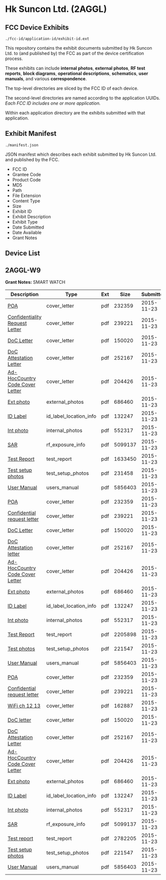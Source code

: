 # Hk Suncon Ltd. (2AGGL)
## FCC Device Exhibits

```
./fcc-id/application-id/exhibit-id.ext
```

This repository contains the exhibit documents submitted by Hk Suncon Ltd. to (and published by) the FCC as part of the device certification process.

These exhibits can include **internal photos**, **external photos**, **RF test reports**, **block diagrams**, **operational descriptions**, **schematics**, **user manuals**, and various **correspondence**.

The top-level directories are sliced by the FCC ID of each device.

The second-level directories are named according to the application UUIDs. *Each FCC ID includes one or more application.*

Within each application directory are the exhibits submitted with that application. 

## Exhibit Manifest

```
./manifest.json
```

JSON manifest which describes each exhibit submitted by Hk Suncon Ltd. and published by the FCC.

- FCC ID
- Grantee Code
- Product Code
- MD5
- Path
- File Extension
- Content Type
- Size
- Exhibit ID
- Exhibit Description
- Exhibit Type
- Date Submitted
- Date Available
- Grant Notes

## Device List
## 2AGGL-W9
**Grant Notes:** SMART WATCH

| Description | Type | Ext | Size | Submitted | Available |
| ----------- | ---- | --- | ---- | --------- | --------- |
| [POA](2AGGL-W9/e337d6780021264cdf4f80e153daaa79/2819704.pdf) | cover_letter | pdf | 232359 | 2015-11-23 | 2015-11-24 |
| [Confidentiality Request Letter](2AGGL-W9/e337d6780021264cdf4f80e153daaa79/2819705.pdf) | cover_letter | pdf | 239221 | 2015-11-23 | 2015-11-24 |
| [DoC Letter](2AGGL-W9/e337d6780021264cdf4f80e153daaa79/2819706.pdf) | cover_letter | pdf | 150020 | 2015-11-23 | 2015-11-24 |
| [DoC Attestation Letter](2AGGL-W9/e337d6780021264cdf4f80e153daaa79/2819707.pdf) | cover_letter | pdf | 252167 | 2015-11-23 | 2015-11-24 |
| [Ad-HocCountry Code Cover Letter](2AGGL-W9/e337d6780021264cdf4f80e153daaa79/2819708.pdf) | cover_letter | pdf | 204426 | 2015-11-23 | 2015-11-24 |
| [Ext photo](2AGGL-W9/e337d6780021264cdf4f80e153daaa79/2819712.pdf) | external_photos | pdf | 686460 | 2015-11-23 | 2015-11-24 |
| [ID Label](2AGGL-W9/e337d6780021264cdf4f80e153daaa79/2819714.pdf) | id_label_location_info | pdf | 132247 | 2015-11-23 | 2015-11-24 |
| [Int photo](2AGGL-W9/e337d6780021264cdf4f80e153daaa79/2819713.pdf) | internal_photos | pdf | 552317 | 2015-11-23 | 2015-11-24 |
| [SAR](2AGGL-W9/e337d6780021264cdf4f80e153daaa79/2819725.pdf) | rf_exposure_info | pdf | 5099137 | 2015-11-23 | 2015-11-24 |
| [Test Report](2AGGL-W9/e337d6780021264cdf4f80e153daaa79/2819710.pdf) | test_report | pdf | 1633450 | 2015-11-23 | 2015-11-24 |
| [Test setup photos](2AGGL-W9/e337d6780021264cdf4f80e153daaa79/2819711.pdf) | test_setup_photos | pdf | 231458 | 2015-11-23 | 2015-11-24 |
| [User Manual](2AGGL-W9/e337d6780021264cdf4f80e153daaa79/2819715.pdf) | users_manual | pdf | 5856403 | 2015-11-23 | 2015-11-24 |
| [POA](2AGGL-W9/74925538998986f455c736e232f2a9ef/2819704.pdf) | cover_letter | pdf | 232359 | 2015-11-23 | 2015-11-24 |
| [Confidential request letter](2AGGL-W9/74925538998986f455c736e232f2a9ef/2819705.pdf) | cover_letter | pdf | 239221 | 2015-11-23 | 2015-11-24 |
| [DoC Letter](2AGGL-W9/74925538998986f455c736e232f2a9ef/2819706.pdf) | cover_letter | pdf | 150020 | 2015-11-23 | 2015-11-24 |
| [DoC Attestation letter](2AGGL-W9/74925538998986f455c736e232f2a9ef/2819707.pdf) | cover_letter | pdf | 252167 | 2015-11-23 | 2015-11-24 |
| [Ad-HocCountry Code Cover Letter](2AGGL-W9/74925538998986f455c736e232f2a9ef/2819708.pdf) | cover_letter | pdf | 204426 | 2015-11-23 | 2015-11-24 |
| [Ext photo](2AGGL-W9/74925538998986f455c736e232f2a9ef/2819712.pdf) | external_photos | pdf | 686460 | 2015-11-23 | 2015-11-24 |
| [ID Label](2AGGL-W9/74925538998986f455c736e232f2a9ef/2819714.pdf) | id_label_location_info | pdf | 132247 | 2015-11-23 | 2015-11-24 |
| [Int photo](2AGGL-W9/74925538998986f455c736e232f2a9ef/2819713.pdf) | internal_photos | pdf | 552317 | 2015-11-23 | 2015-11-24 |
| [Test Report](2AGGL-W9/74925538998986f455c736e232f2a9ef/2819736.pdf) | test_report | pdf | 2205898 | 2015-11-23 | 2015-11-24 |
| [Test photos](2AGGL-W9/74925538998986f455c736e232f2a9ef/2819727.pdf) | test_setup_photos | pdf | 221547 | 2015-11-23 | 2015-11-24 |
| [User Manual](2AGGL-W9/74925538998986f455c736e232f2a9ef/2819715.pdf) | users_manual | pdf | 5856403 | 2015-11-23 | 2015-11-24 |
| [POA](2AGGL-W9/a7261c4fb91bf9d7444ced4fb063cb54/2819704.pdf) | cover_letter | pdf | 232359 | 2015-11-23 | 2015-11-24 |
| [Confidential request letter](2AGGL-W9/a7261c4fb91bf9d7444ced4fb063cb54/2819705.pdf) | cover_letter | pdf | 239221 | 2015-11-23 | 2015-11-24 |
| [WiFi ch 12 13](2AGGL-W9/a7261c4fb91bf9d7444ced4fb063cb54/2819721.pdf) | cover_letter | pdf | 162887 | 2015-11-23 | 2015-11-24 |
| [DoC  letter](2AGGL-W9/a7261c4fb91bf9d7444ced4fb063cb54/2819706.pdf) | cover_letter | pdf | 150020 | 2015-11-23 | 2015-11-24 |
| [DoC Attestation Letter](2AGGL-W9/a7261c4fb91bf9d7444ced4fb063cb54/2819707.pdf) | cover_letter | pdf | 252167 | 2015-11-23 | 2015-11-24 |
| [Ad-HocCountry Code Cover Letter](2AGGL-W9/a7261c4fb91bf9d7444ced4fb063cb54/2819708.pdf) | cover_letter | pdf | 204426 | 2015-11-23 | 2015-11-24 |
| [Ext photo](2AGGL-W9/a7261c4fb91bf9d7444ced4fb063cb54/2819712.pdf) | external_photos | pdf | 686460 | 2015-11-23 | 2015-11-24 |
| [ID Label](2AGGL-W9/a7261c4fb91bf9d7444ced4fb063cb54/2819714.pdf) | id_label_location_info | pdf | 132247 | 2015-11-23 | 2015-11-24 |
| [Int photo](2AGGL-W9/a7261c4fb91bf9d7444ced4fb063cb54/2819713.pdf) | internal_photos | pdf | 552317 | 2015-11-23 | 2015-11-24 |
| [SAR](2AGGL-W9/a7261c4fb91bf9d7444ced4fb063cb54/2819725.pdf) | rf_exposure_info | pdf | 5099137 | 2015-11-23 | 2015-11-24 |
| [Test report](2AGGL-W9/a7261c4fb91bf9d7444ced4fb063cb54/2819726.pdf) | test_report | pdf | 2782205 | 2015-11-23 | 2015-11-24 |
| [Test setup photos](2AGGL-W9/a7261c4fb91bf9d7444ced4fb063cb54/2819727.pdf) | test_setup_photos | pdf | 221547 | 2015-11-23 | 2015-11-24 |
| [User Manual](2AGGL-W9/a7261c4fb91bf9d7444ced4fb063cb54/2819715.pdf) | users_manual | pdf | 5856403 | 2015-11-23 | 2015-11-24 |
